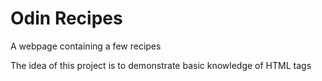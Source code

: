 # Odin Recipes

A webpage containing a few recipes

The idea of this project is to demonstrate basic knowledge of HTML tags